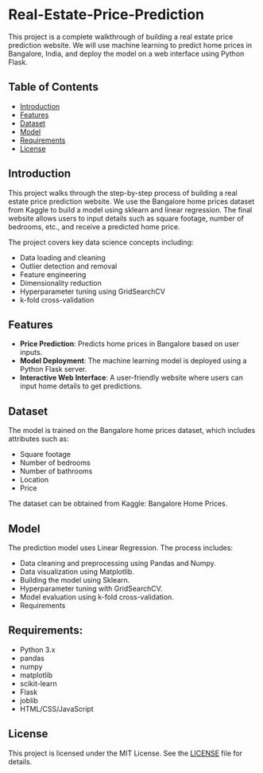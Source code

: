 # Real-Estate-Price-Prediction
This project is a complete walkthrough of building a real estate price prediction website. We will use machine learning to predict home prices in Bangalore, India, and deploy the model on a web interface using Python Flask.

## Table of Contents
- [Introduction](#introduction)
- [Features](#features)
- [Dataset](#dataset)
- [Model](#model)
- [Requirements](#requirements)
- [License](#license)

## Introduction
This project walks through the step-by-step process of building a real estate price prediction website. We use the Bangalore home prices dataset from Kaggle to build a model using sklearn and linear regression. The final website allows users to input details such as square footage, number of bedrooms, etc., and receive a predicted home price.

The project covers key data science concepts including:

- Data loading and cleaning
- Outlier detection and removal
- Feature engineering
- Dimensionality reduction
- Hyperparameter tuning using GridSearchCV
- k-fold cross-validation

## Features
- **Price Prediction**: Predicts home prices in Bangalore based on user inputs.
- **Model Deployment**: The machine learning model is deployed using a Python Flask server.
- **Interactive Web Interface**: A user-friendly website where users can input home details to get predictions.

## Dataset
The model is trained on the Bangalore home prices dataset, which includes attributes such as:

- Square footage
- Number of bedrooms
- Number of bathrooms
- Location
- Price

The dataset can be obtained from Kaggle: Bangalore Home Prices.

## Model
The prediction model uses Linear Regression. The process includes:

- Data cleaning and preprocessing using Pandas and Numpy.
- Data visualization using Matplotlib.
- Building the model using Sklearn.
- Hyperparameter tuning with GridSearchCV.
- Model evaluation using k-fold cross-validation.
- Requirements

## Requirements:

- Python 3.x
- pandas
- numpy
- matplotlib
- scikit-learn
- Flask
- joblib
- HTML/CSS/JavaScript

## License
This project is licensed under the MIT License. See the [LICENSE](LICENSE) file for details.
